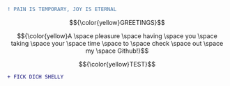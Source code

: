 ```diff
! PAIN IS TEMPORARY, JOY IS ETERNAL
```

$${\color{yellow}GREETINGS}$$ 

$${\color{yellow}A \space pleasure \space having \space you \space taking \space your \space time \space to \space check \space out \space my \space Github!}$$

$${\color{yellow}TEST}$$

```diff
+ FICK DICH SHELLY
```
